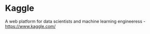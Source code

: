 # Kaggle

A web platform for data scientists and machine learning engineeress - https://www.kaggle.com/